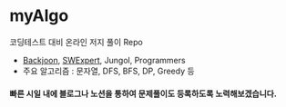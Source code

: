 # myAlgo

코딩테스트 대비 온라인 저지 풀이 Repo

* [Backjoon](/Backjoon), [SWExpert](/SWExpert), Jungol, Programmers
* 주요 알고리즘 : 문자열, DFS, BFS, DP, Greedy 등


#### 빠른 시일 내에 블로그나 노션을 통하여 문제풀이도 등록하도록 노력해보겠습니다.

